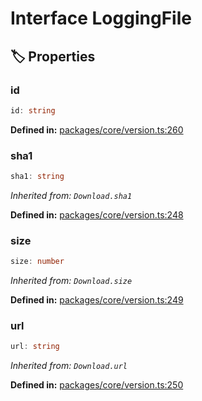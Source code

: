 # Interface LoggingFile

## 🏷️ Properties

### id <Badge type="tip" text="readonly" />

```ts
id: string
```
<p style="font-size: 14px; color: var(--vp-c-text-2)">
<strong>Defined in:</strong> <a href="https://github.com/voxelum/minecraft-launcher-core-node/blob/master/packages/core/version.ts#L260" target="_blank" rel="noreferrer">packages/core/version.ts:260</a>
</p>


### sha1

```ts
sha1: string
```
*Inherited from: `Download.sha1`*

<p style="font-size: 14px; color: var(--vp-c-text-2)">
<strong>Defined in:</strong> <a href="https://github.com/voxelum/minecraft-launcher-core-node/blob/master/packages/core/version.ts#L248" target="_blank" rel="noreferrer">packages/core/version.ts:248</a>
</p>


### size

```ts
size: number
```
*Inherited from: `Download.size`*

<p style="font-size: 14px; color: var(--vp-c-text-2)">
<strong>Defined in:</strong> <a href="https://github.com/voxelum/minecraft-launcher-core-node/blob/master/packages/core/version.ts#L249" target="_blank" rel="noreferrer">packages/core/version.ts:249</a>
</p>


### url

```ts
url: string
```
*Inherited from: `Download.url`*

<p style="font-size: 14px; color: var(--vp-c-text-2)">
<strong>Defined in:</strong> <a href="https://github.com/voxelum/minecraft-launcher-core-node/blob/master/packages/core/version.ts#L250" target="_blank" rel="noreferrer">packages/core/version.ts:250</a>
</p>


